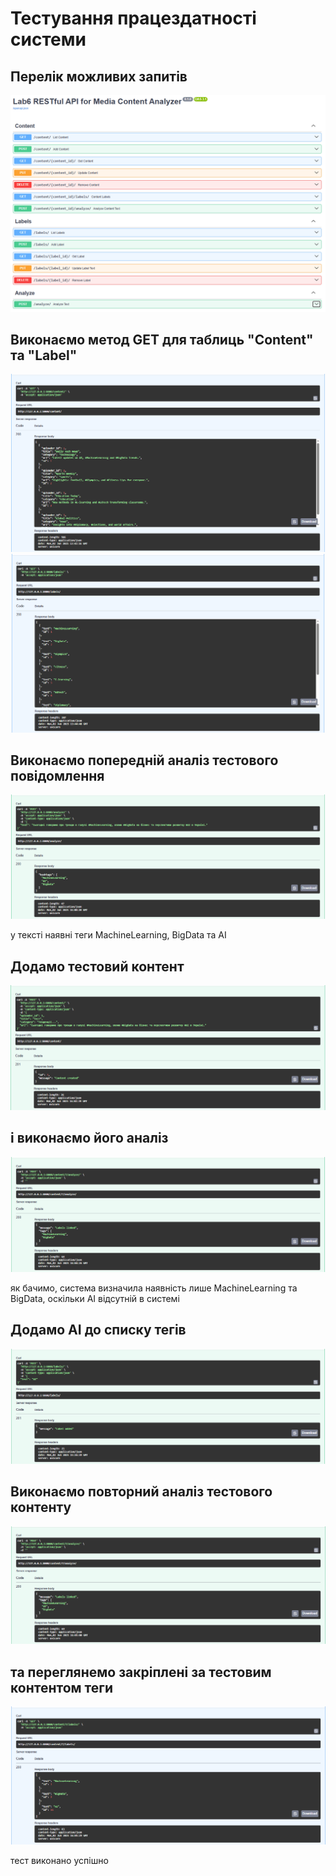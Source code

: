 # Тестування працездатності системи

## Перелік можливих запитів
<div align="center">
<img src="https://raw.githubusercontent.com/Kcovva/db_labs_io-34/main/assets/Lab6/all-requests.png" />
</div>

## Виконаємо метод GET для таблиць "Content" та "Label"
<div align="center">
<img src="https://raw.githubusercontent.com/Kcovva/db_labs_io-34/main/assets/Lab6/get-content.png" />
</div>

<div align="center">
<img src="https://raw.githubusercontent.com/Kcovva/db_labs_io-34/main/assets/Lab6/get-labels.png" />
</div>

## Виконаємо попередній аналіз тестового повідомлення
<div align="center">
<img src="https://raw.githubusercontent.com/Kcovva/db_labs_io-34/main/assets/Lab6/test-analize.png" />
</div>

у тексті наявні теги MachineLearning, BigData та AI

## Додамо тестовий контент
<div align="center">
<img src="https://raw.githubusercontent.com/Kcovva/db_labs_io-34/main/assets/Lab6/content-add.png" />
</div>

## і виконаємо його аналіз
<div align="center">
<img src="https://raw.githubusercontent.com/Kcovva/db_labs_io-34/main/assets/Lab6/test-content-analize1.png" />
</div>

як бачимо, система визначила наявність лише MachineLearning та BigData, оскільки AI відсутній в системі

## Додамо AI до списку тегів
<div align="center">
<img src="https://raw.githubusercontent.com/Kcovva/db_labs_io-34/main/assets/Lab6/ai-label-add.png" />
</div>

## Виконаємо повторний аналіз тестового контенту
<div align="center">
<img src="https://raw.githubusercontent.com/Kcovva/db_labs_io-34/main/assets/Lab6/test-content-analize2.png" />
</div>

## та переглянемо закріплені за тестовим контентом теги
<div align="center">
<img src="https://raw.githubusercontent.com/Kcovva/db_labs_io-34/main/assets/Lab6/test-content-labels.png" />
</div>

тест виконано успішно

